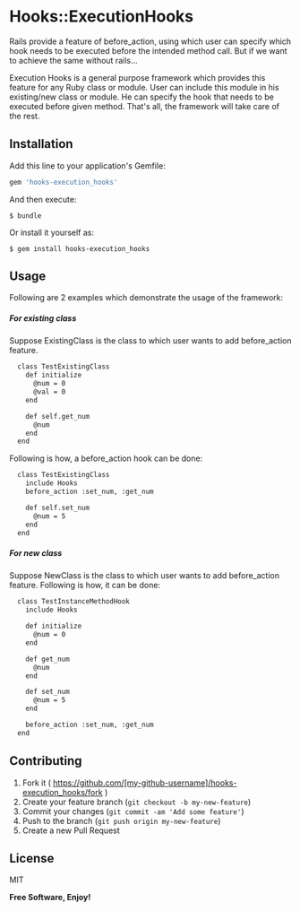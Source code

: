 # Hooks::ExecutionHooks

Rails provide a feature of before_action, using which user can specify which hook needs to be executed before the intended method call.
But if we want to achieve the same without rails...

Execution Hooks is a general purpose framework which provides this feature for any Ruby class or module. User can include this module in
his existing/new class or module. He can specify the hook that needs to be executed before given method. That's all, the framework will
take care of the rest.

## Installation

Add this line to your application's Gemfile:

```ruby
gem 'hooks-execution_hooks'
```

And then execute:

    $ bundle

Or install it yourself as:

    $ gem install hooks-execution_hooks

## Usage

Following are 2 examples which demonstrate the usage of the framework:

##### For existing class

Suppose ExistingClass is the class to which user wants to add before_action feature.
```sh
  class TestExistingClass
    def initialize
      @num = 0
      @val = 0
    end

    def self.get_num
      @num
    end
  end
```

Following is how, a before_action hook can be done:
```sh
  class TestExistingClass
    include Hooks
    before_action :set_num, :get_num

    def self.set_num
      @num = 5
    end
  end
```

##### For new class

Suppose NewClass is the class to which user wants to add before_action feature. Following is how, it can be done:
```sh
  class TestInstanceMethodHook
    include Hooks

    def initialize
      @num = 0
    end

    def get_num
      @num
    end

    def set_num
      @num = 5
    end

    before_action :set_num, :get_num
  end
```

## Contributing

1. Fork it ( https://github.com/[my-github-username]/hooks-execution_hooks/fork )
2. Create your feature branch (`git checkout -b my-new-feature`)
3. Commit your changes (`git commit -am 'Add some feature'`)
4. Push to the branch (`git push origin my-new-feature`)
5. Create a new Pull Request


License
----

MIT


**Free Software, Enjoy!**
